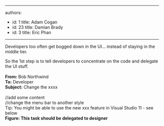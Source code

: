 

---
authors:
  - id: 1
    title: Adam Cogan
  - id: 23
    title: Damian Brady
  - id: 3
    title: Eric Phan
---




<span class='intro'> <div><span>Developers too often get bogged down in the UI… instead of staying in the middle tier.</span></div>
<div><span>So the 1st step is to&#160;tell developers to concentrate on the code and delegate the UI stuff.</span></div> </span>

<div><div>​<br></div>
<div class="ssw-rteStyle-GreyBox"><strong>From&#58;</strong> Bob Northwind​<br><div><strong>To&#58;</strong> Developer</div>
<div><strong>Subject&#58;</strong> Change the xxxx</div>
<div><br></div>
<div>//add some content</div>
<div>//change the menu bar to another style</div>
<div>Tip&#58; You might be able to&#160;use the new xxx feature in Visual Studio 11&#160;- see below​</div>
<img src="/SoftwareDevelopment/RulestobetterArchitectureandCodeReview/PublishingImages/captureofcss.png" class="ssw-rteStyle-ImageArea" alt="" /></div></div>
<div><strong><span style="white-space&#58;nowrap;"><span></span>Figure&#58;​ This task should be delegated to designer</span></strong></div>
​


